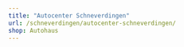 ```yaml
---
title: "Autocenter Schneverdingen"
url: /schneverdingen/autocenter-schneverdingen/
shop: Autohaus
---
```

